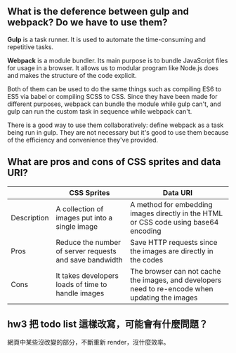 ## What is the deference between gulp and webpack? Do we have to use them?

**Gulp** is a task runner. It is used to automate the time-consuming and repetitive tasks.  

**Webpack** is a module bundler. Its main purpose is to bundle JavaScript files for usage in a browser. It allows us to modular program like Node.js does and makes the structure of the code explicit.  

Both of them can be used to do the same things such as compiling ES6 to ES5 via babel or compiling SCSS to CSS. Since they have been made for different purposes, webpack can bundle the module while gulp can't, and gulp can run the custom task in sequence while webpack can't.  

There is a good way to use them collaboratively: define webpack as a task being run in gulp. They are not necessary but it's good to use them because of the efficiency and convenience they've provided.  

## What are pros and cons of CSS sprites and data URI?

| | CSS Sprites | Data URI |
| --- | --- | --- |
| Description | A collection of images put into a single image | A method for embedding images directly in the HTML or CSS code using base64 encoding |
| Pros | Reduce the number of server requests and save bandwidth | Save HTTP requests since the images are directly in the codes |
| Cons | It takes developers loads of time to handle images | The browser can not cache the images, and developers need to re-encode when updating the images |

## hw3 把 todo list 這樣改寫，可能會有什麼問題？

網頁中某些沒改變的部分，不斷重新 render，沒什麼效率。